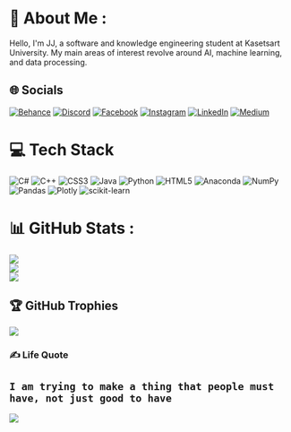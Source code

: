 # 💫 About Me :
Hello, I'm JJ, a software and knowledge engineering student at Kasetsart University. My main areas of interest revolve around AI, machine learning, and data processing.

## 🌐 Socials
[![Behance](https://img.shields.io/badge/Behance-1769ff?logo=behance&logoColor=white)](https://behance.net/Jwizzed) [![Discord](https://img.shields.io/badge/Discord-%237289DA.svg?logo=discord&logoColor=white)](htttps://discord.gg/Jwizzed#9099) [![Facebook](https://img.shields.io/badge/Facebook-%231877F2.svg?logo=Facebook&logoColor=white)](https://facebook.com/Krittin_Setdhavanich) [![Instagram](https://img.shields.io/badge/Instagram-%23E4405F.svg?logo=Instagram&logoColor=white)](https://instagram.com/jjkrittin) [![LinkedIn](https://img.shields.io/badge/LinkedIn-%230077B5.svg?logo=linkedin&logoColor=white)](https://linkedin.com/in/Jwizzed) [![Medium]([https://img.shields.io/badge/Medium-12100E?logo=medium&logoColor=white)](https://medium.com/@Jwizzed](https://medium.com/@jwizzed_70966)) 

# 💻 Tech Stack
![C#](https://img.shields.io/badge/c%23-%23239120.svg?style=for-the-badge&logo=c-sharp&logoColor=white) ![C++](https://img.shields.io/badge/c++-%2300599C.svg?style=for-the-badge&logo=c%2B%2B&logoColor=white) ![CSS3](https://img.shields.io/badge/css3-%231572B6.svg?style=for-the-badge&logo=css3&logoColor=white) ![Java](https://img.shields.io/badge/java-%23ED8B00.svg?style=for-the-badge&logo=java&logoColor=white) ![Python](https://img.shields.io/badge/python-3670A0?style=for-the-badge&logo=python&logoColor=ffdd54) ![HTML5](https://img.shields.io/badge/html5-%23E34F26.svg?style=for-the-badge&logo=html5&logoColor=white) ![Anaconda](https://img.shields.io/badge/Anaconda-%2344A833.svg?style=for-the-badge&logo=anaconda&logoColor=white) ![NumPy](https://img.shields.io/badge/numpy-%23013243.svg?style=for-the-badge&logo=numpy&logoColor=white) ![Pandas](https://img.shields.io/badge/pandas-%23150458.svg?style=for-the-badge&logo=pandas&logoColor=white) ![Plotly](https://img.shields.io/badge/Plotly-%233F4F75.svg?style=for-the-badge&logo=plotly&logoColor=white) ![scikit-learn](https://img.shields.io/badge/scikit--learn-%23F7931E.svg?style=for-the-badge&logo=scikit-learn&logoColor=white)
# 📊 GitHub Stats :
![](https://github-readme-stats.vercel.app/api?username=Jwizzed&theme=midnight-purple&hide_border=false&include_all_commits=true&count_private=false)<br/>
![](https://github-readme-streak-stats.herokuapp.com/?user=Jwizzed&theme=midnight-purple&hide_border=false)<br/>
![](https://github-readme-stats.vercel.app/api/top-langs/?username=Jwizzed&theme=midnight-purple&hide_border=false&include_all_commits=true&count_private=false&layout=compact)

## 🏆 GitHub Trophies
![](https://github-trophies.vercel.app/?username=Jwizzed&theme=dark_dimmed&no-frame=false&no-bg=false&margin-w=4)

### ✍️ Life Quote
`I am trying to make a thing that people must have, not just good to have`
---
[![](https://visitcount.itsvg.in/api?id=Jwizzed&icon=0&color=6)](https://visitcount.itsvg.in)
